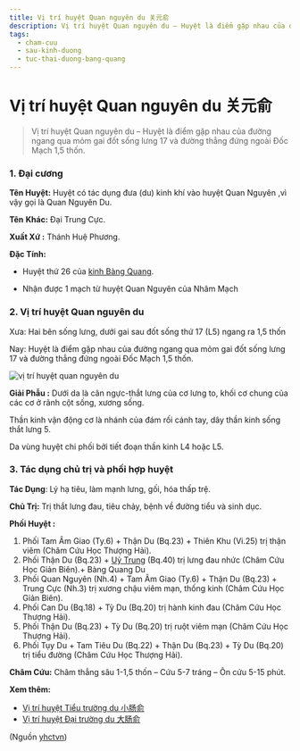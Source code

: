 ```yaml
---
title: Vị trí huyệt Quan nguyên du 关元俞
description: Vị trí huyệt Quan nguyên du – Huyệt là điểm gặp nhau của đường ngang qua mỏm gai đốt sống lưng 17 và đường thẳng đứng ngoài  1,5 thốn.
tags:
  - cham-cuu
  - sau-kinh-duong
  - tuc-thai-duong-bang-quang
---
```


# Vị trí huyệt Quan nguyên du 关元俞 

> Vị trí huyệt Quan nguyên du – Huyệt là điểm gặp nhau của đường ngang qua mỏm gai đốt sống lưng 17 và đường thẳng đứng ngoài Đốc Mạch 1,5 thốn.

### 1. Đại cương

**Tên Huyệt:** Huyệt có tác dụng đưa (du) kinh khí vào huyệt Quan Nguyên ,vì vậy gọi là Quan Nguyên Du.

**Tên** **Khác:** Đại Trung Cực.

**Xuất Xứ :** Thánh Huệ Phương.

**Đặc Tính:**

+ Huyệt thứ 26 của [kinh Bàng Quang](/yhctvn/kinh-tuc-thai-duong-bang-quang).

+ Nhận được 1 mạch từ huyệt Quan Nguyên của Nhâm Mạch

### 2. Vị trí huyệt Quan nguyên du

Xưa: Hai bên sống lưng, dưới gai sau đốt sống thứ 17 (L5) ngang ra 1,5 thốn

Nay: Huyệt là điểm gặp nhau của đường ngang qua mỏm gai đốt sống lưng 17 và đường thẳng đứng ngoài Đốc Mạch 1,5 thốn.

![vị trí huyệt quan nguyên du](/imgs/yhctvn/vi-tri-huyet-quan-nguyen-du-300x169.jpg)

**Giải Phẫu :** Dưới da là cân ngực-thắt lưng của cơ lưng to, khối cơ chung của các cơ ở rãnh cột sống, xương sống.

Thần kinh vận động cơ là nhánh của đám rối cánh tay, dây thần kinh sống thắt lưng 5.

Da vùng huyệt chi phối bởi tiết đoạn thần kinh L4 hoặc L5.

### 3. Tác dụng chủ trị và phối hợp huyệt

**Tác Dụng**: Lý hạ tiêu, làm mạnh lưng, gối, hóa thấp trệ.

**Chủ Trị:** Trị thắt lưng đau, tiêu chảy, bệnh về đường tiểu và sinh dục.

**Phối Huyệt :**

1. Phối Tam Âm Giao (Ty.6) + Thận Du (Bq.23) + Thiên Khu (Vi.25) trị thận viêm (Châm Cứu Học Thượng Hải).
2. Phối Thận Du (Bq.23) + [Uỷ Trun](/yhctvn/vi-tri-huyet-uy-trung-%e5%a7%94%e4%b8%ad)g (Bq.40) trị lưng đau nhức (Châm Cứu Học Giản Biên).+ Bàng Quang Du
3. Phối Quan Nguyên (Nh.4) + Tam Âm Giao (Ty.6) + Thận Du (Bq.23) + Trung Cực (Nh.3) trị xương chậu viêm mạn, thống kinh (Châm Cứu Học Giản Biên).
4. Phối Can Du (Bq.18) + Tỳ Du (Bq.20) trị hành kinh đau (Châm Cứu Học Thượng Hải).
5. Phối Thận Du (Bq.23) + Tỳ Du (Bq.20) trị ruột viêm mạn (Châm Cứu Học Thượng Hải).
6. Phối Tụy Du + Tam Tiêu Du (Bq.22) + Thận Du (Bq.23) + Tỳ Du (Bq.20) trị tiểu đường (Châm Cứu Học Thượng Hải).

**Châm Cứu:** Châm thẳng sâu 1-1,5 thốn – Cứu 5-7 tráng – Ôn cứu 5-15 phút.

**Xem thêm:**

* [Vị trí huyệt Tiểu trường du 小肠俞](/yhctvn/vi-tri-huyet-tieu-truong-du-%e5%b0%8f%e8%82%a0%e4%bf%9e)
* [Vị trí huyệt Đại trường du 大肠俞](/yhctvn/vi-tri-huyet-dai-truong-du-%e5%a4%a7%e8%82%a0%e4%bf%9e)

(Nguồn <a href="https://yhctvn.com/vi-tri-huyet-quan-nguyen-du-关元俞/" target="_blank">yhctvn</a>)

